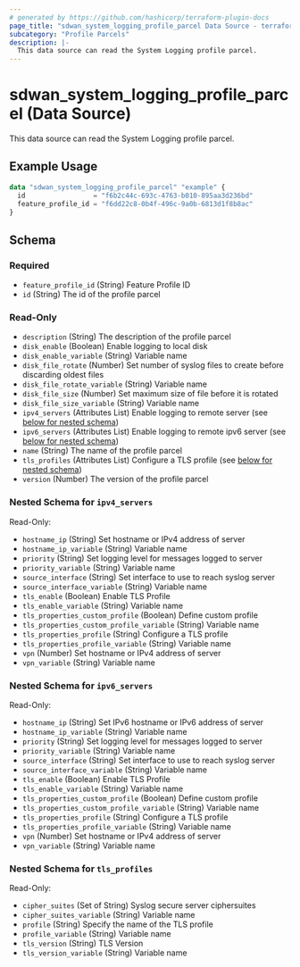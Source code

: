 ```yaml
---
# generated by https://github.com/hashicorp/terraform-plugin-docs
page_title: "sdwan_system_logging_profile_parcel Data Source - terraform-provider-sdwan"
subcategory: "Profile Parcels"
description: |-
  This data source can read the System Logging profile parcel.
---
```


# sdwan_system_logging_profile_parcel (Data Source)

This data source can read the System Logging profile parcel.

## Example Usage

```terraform
data "sdwan_system_logging_profile_parcel" "example" {
  id                 = "f6b2c44c-693c-4763-b010-895aa3d236bd"
  feature_profile_id = "f6dd22c8-0b4f-496c-9a0b-6813d1f8b8ac"
}
```

<!-- schema generated by tfplugindocs -->
## Schema

### Required

- `feature_profile_id` (String) Feature Profile ID
- `id` (String) The id of the profile parcel

### Read-Only

- `description` (String) The description of the profile parcel
- `disk_enable` (Boolean) Enable logging to local disk
- `disk_enable_variable` (String) Variable name
- `disk_file_rotate` (Number) Set number of syslog files to create before discarding oldest files
- `disk_file_rotate_variable` (String) Variable name
- `disk_file_size` (Number) Set maximum size of file before it is rotated
- `disk_file_size_variable` (String) Variable name
- `ipv4_servers` (Attributes List) Enable logging to remote server (see [below for nested schema](#nestedatt--ipv4_servers))
- `ipv6_servers` (Attributes List) Enable logging to remote ipv6 server (see [below for nested schema](#nestedatt--ipv6_servers))
- `name` (String) The name of the profile parcel
- `tls_profiles` (Attributes List) Configure a TLS profile (see [below for nested schema](#nestedatt--tls_profiles))
- `version` (Number) The version of the profile parcel

<a id="nestedatt--ipv4_servers"></a>
### Nested Schema for `ipv4_servers`

Read-Only:

- `hostname_ip` (String) Set hostname or IPv4 address of server
- `hostname_ip_variable` (String) Variable name
- `priority` (String) Set logging level for messages logged to server
- `priority_variable` (String) Variable name
- `source_interface` (String) Set interface to use to reach syslog server
- `source_interface_variable` (String) Variable name
- `tls_enable` (Boolean) Enable TLS Profile
- `tls_enable_variable` (String) Variable name
- `tls_properties_custom_profile` (Boolean) Define custom profile
- `tls_properties_custom_profile_variable` (String) Variable name
- `tls_properties_profile` (String) Configure a TLS profile
- `tls_properties_profile_variable` (String) Variable name
- `vpn` (Number) Set hostname or IPv4 address of server
- `vpn_variable` (String) Variable name


<a id="nestedatt--ipv6_servers"></a>
### Nested Schema for `ipv6_servers`

Read-Only:

- `hostname_ip` (String) Set IPv6 hostname or IPv6 address of server
- `hostname_ip_variable` (String) Variable name
- `priority` (String) Set logging level for messages logged to server
- `priority_variable` (String) Variable name
- `source_interface` (String) Set interface to use to reach syslog server
- `source_interface_variable` (String) Variable name
- `tls_enable` (Boolean) Enable TLS Profile
- `tls_enable_variable` (String) Variable name
- `tls_properties_custom_profile` (Boolean) Define custom profile
- `tls_properties_custom_profile_variable` (String) Variable name
- `tls_properties_profile` (String) Configure a TLS profile
- `tls_properties_profile_variable` (String) Variable name
- `vpn` (Number) Set hostname or IPv4 address of server
- `vpn_variable` (String) Variable name


<a id="nestedatt--tls_profiles"></a>
### Nested Schema for `tls_profiles`

Read-Only:

- `cipher_suites` (Set of String) Syslog secure server ciphersuites
- `cipher_suites_variable` (String) Variable name
- `profile` (String) Specify the name of the TLS profile
- `profile_variable` (String) Variable name
- `tls_version` (String) TLS Version
- `tls_version_variable` (String) Variable name
